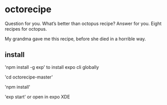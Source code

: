 # octorecipe
Question for you. What’s better than octopus recipe? Answer for you. Eight recipes for octopus.

My grandma gave me this recipe, before she died in a horrible way.
## install
'npm install -g exp' to install expo cli globally

'cd octorecipe-master'

'npm install'

'exp start' or open in expo XDE


